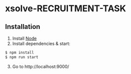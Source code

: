 # xsolve-RECRUITMENT-TASK

## Installation

1.  Install [Node](https://nodejs.org/en/)
2.  Install dependencies & start:

```bash
$ npm install
$ npm run start
```

3.  Go to http://localhost:9000/
